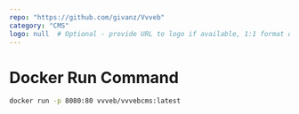 ```yaml
---
repo: "https://github.com/givanz/Vvveb"
category: "CMS"
logo: null  # Optional - provide URL to logo if available, 1:1 format only
---
```


# Docker Run Command

```bash
docker run -p 8080:80 vvveb/vvvebcms:latest
```
